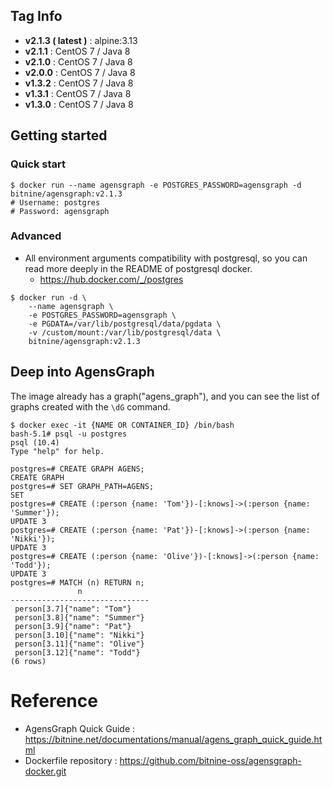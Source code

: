 ## Tag Info

* **v2.1.3 ( latest )** : alpine:3.13
* **v2.1.1** : CentOS 7 / Java 8
* **v2.1.0** : CentOS 7 / Java 8
* **v2.0.0** : CentOS 7 / Java 8
* **v1.3.2** : CentOS 7 / Java 8
* **v1.3.1** : CentOS 7 / Java 8
* **v1.3.0** : CentOS 7 / Java 8



## Getting started

### Quick start

```shell
$ docker run --name agensgraph -e POSTGRES_PASSWORD=agensgraph -d bitnine/agensgraph:v2.1.3
# Username: postgres
# Password: agensgraph
```



### Advanced

- All environment arguments compatibility with postgresql, so you can read more deeply in the README of postgresql docker.
    - https://hub.docker.com/_/postgres

```shell
$ docker run -d \
    --name agensgraph \
    -e POSTGRES_PASSWORD=agensgraph \
    -e PGDATA=/var/lib/postgresql/data/pgdata \
    -v /custom/mount:/var/lib/postgresql/data \
    bitnine/agensgraph:v2.1.3
```



## Deep into AgensGraph

The image already has a graph("agens_graph"), and you can see the list of graphs created with the `\dG` command.

```shell
$ docker exec -it {NAME OR CONTAINER_ID} /bin/bash
bash-5.1# psql -u postgres
psql (10.4)
Type "help" for help.

postgres=# CREATE GRAPH AGENS;
CREATE GRAPH
postgres=# SET GRAPH_PATH=AGENS;
SET
postgres=# CREATE (:person {name: 'Tom'})-[:knows]->(:person {name: 'Summer'});
UPDATE 3
postgres=# CREATE (:person {name: 'Pat'})-[:knows]->(:person {name: 'Nikki'});
UPDATE 3
postgres=# CREATE (:person {name: 'Olive'})-[:knows]->(:person {name: 'Todd'});
UPDATE 3
postgres=# MATCH (n) RETURN n;
               n               
-------------------------------
 person[3.7]{"name": "Tom"}
 person[3.8]{"name": "Summer"}
 person[3.9]{"name": "Pat"}
 person[3.10]{"name": "Nikki"}
 person[3.11]{"name": "Olive"}
 person[3.12]{"name": "Todd"}
(6 rows)
```



# Reference
* AgensGraph Quick Guide : https://bitnine.net/documentations/manual/agens_graph_quick_guide.html
* Dockerfile repository : https://github.com/bitnine-oss/agensgraph-docker.git

